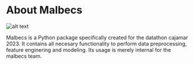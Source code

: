 # About Malbecs

![alt text](https://pbs.twimg.com/media/FommiJ9WIAEBPI0.jpg)

Malbecs is a Python package specifically created for the datathon cajamar 2023. 
It contains all necesary functionality to perform data preprocessing, feature enginering and 
modeling. Its usage is merely internal for the malbecs team. 

